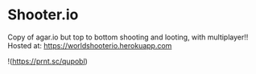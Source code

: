 # Shooter.io
Copy of agar.io but top to bottom shooting and looting, with multiplayer!!
Hosted at: 
https://worldshooterio.herokuapp.com

!(https://prnt.sc/qupobl)
